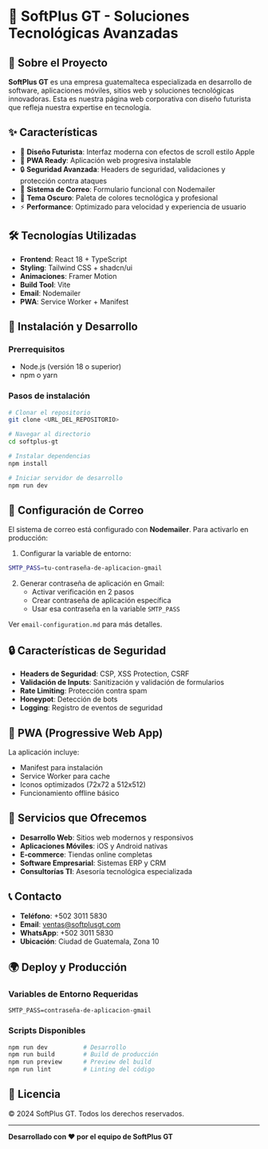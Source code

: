 # 🚀 SoftPlus GT - Soluciones Tecnológicas Avanzadas

## 🌟 Sobre el Proyecto

**SoftPlus GT** es una empresa guatemalteca especializada en desarrollo de software, aplicaciones móviles, sitios web y soluciones tecnológicas innovadoras. Esta es nuestra página web corporativa con diseño futurista que refleja nuestra expertise en tecnología.

## ✨ Características

- 🎨 **Diseño Futurista**: Interfaz moderna con efectos de scroll estilo Apple
- 📱 **PWA Ready**: Aplicación web progresiva instalable
- 🔒 **Seguridad Avanzada**: Headers de seguridad, validaciones y protección contra ataques
- 📧 **Sistema de Correo**: Formulario funcional con Nodemailer
- 🌙 **Tema Oscuro**: Paleta de colores tecnológica y profesional
- ⚡ **Performance**: Optimizado para velocidad y experiencia de usuario

## 🛠️ Tecnologías Utilizadas

- **Frontend**: React 18 + TypeScript
- **Styling**: Tailwind CSS + shadcn/ui
- **Animaciones**: Framer Motion
- **Build Tool**: Vite
- **Email**: Nodemailer
- **PWA**: Service Worker + Manifest

## 🚀 Instalación y Desarrollo

### Prerrequisitos
- Node.js (versión 18 o superior)
- npm o yarn

### Pasos de instalación

```bash
# Clonar el repositorio
git clone <URL_DEL_REPOSITORIO>

# Navegar al directorio
cd softplus-gt

# Instalar dependencias
npm install

# Iniciar servidor de desarrollo
npm run dev
```

## 📧 Configuración de Correo

El sistema de correo está configurado con **Nodemailer**. Para activarlo en producción:

1. Configurar la variable de entorno:
```bash
SMTP_PASS=tu-contraseña-de-aplicacion-gmail
```

2. Generar contraseña de aplicación en Gmail:
   - Activar verificación en 2 pasos
   - Crear contraseña de aplicación específica
   - Usar esa contraseña en la variable `SMTP_PASS`

Ver `email-configuration.md` para más detalles.

## 🔒 Características de Seguridad

- **Headers de Seguridad**: CSP, XSS Protection, CSRF
- **Validación de Inputs**: Sanitización y validación de formularios
- **Rate Limiting**: Protección contra spam
- **Honeypot**: Detección de bots
- **Logging**: Registro de eventos de seguridad

## 📱 PWA (Progressive Web App)

La aplicación incluye:
- Manifest para instalación
- Service Worker para cache
- Iconos optimizados (72x72 a 512x512)
- Funcionamiento offline básico

## 🎯 Servicios que Ofrecemos

- **Desarrollo Web**: Sitios web modernos y responsivos
- **Aplicaciones Móviles**: iOS y Android nativas
- **E-commerce**: Tiendas online completas
- **Software Empresarial**: Sistemas ERP y CRM
- **Consultorías TI**: Asesoría tecnológica especializada

## 📞 Contacto

- **Teléfono**: +502 3011 5830
- **Email**: ventas@softplusgt.com
- **WhatsApp**: +502 3011 5830
- **Ubicación**: Ciudad de Guatemala, Zona 10

## 🌍 Deploy y Producción

### Variables de Entorno Requeridas
```env
SMTP_PASS=contraseña-de-aplicacion-gmail
```

### Scripts Disponibles
```bash
npm run dev          # Desarrollo
npm run build        # Build de producción
npm run preview      # Preview del build
npm run lint         # Linting del código
```

## 📄 Licencia

© 2024 SoftPlus GT. Todos los derechos reservados.

---

**Desarrollado con ❤️ por el equipo de SoftPlus GT**
